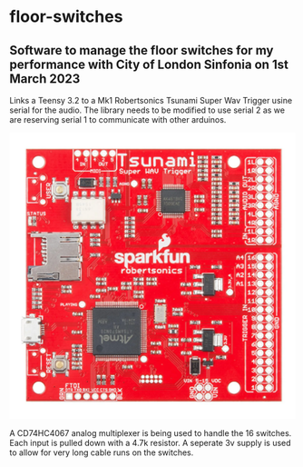 # floor-switches

## Software to manage the floor switches for my performance with City of London Sinfonia on 1st March 2023

Links a Teensy 3.2 to a Mk1 Robertsonics Tsunami Super Wav Trigger usine serial for the audio. The library needs to be modified to use serial 2 as we are reserving serial 1 to communicate with other arduinos.

![Tsunami Board](images/Tsunami-image.webp)

A CD74HC4067 analog multiplexer is being used to handle the 16 switches. Each input is pulled down with a 4.7k resistor. A seperate 3v supply is used to allow for very long cable runs on the switches.

